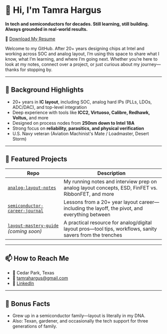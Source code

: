 # 👋 Hi, I'm Tamra Hargus

**In tech and semiconductors for decades. Still learning, still building. Always grounded in real-world results.**

📄 [Download My Resume](./tamra_hargus_resume_2025.pdf)


Welcome to my GitHub. After 20+ years designing chips at Intel and working across SOC and analog layout, I’m using this space to share what I know, what I’m learning, and where I’m going next. Whether you’re here to look at my notes, connect over a project, or just curious about my journey—thanks for stopping by.

---

## 🧠 Background Highlights

- 20+ years in **IC layout**, including SOC, analog hard IPs (PLLs, LDOs, ADC/DAC), and top-level integration
- Deep experience with tools like **ICC2, Virtuoso, Calibre, Redhawk, Voltus,** and more
- Designed on process nodes from **250nm down to Intel 18A**
- Strong focus on **reliability, parasitics, and physical verification**
- U.S. Navy veteran (Aviation Machinist's Mate / Loadmaster, Desert Storm)

---

## 🔧 Featured Projects

| Repo | Description |
|------|-------------|
| [`analog-layout-notes`](./analog-layout-notes) | My running notes and interview prep on analog layout concepts, ESD, FinFET vs. RibbonFET, and more |
| [`semiconductor-career-journal`](./semiconductor-career-journal) | Lessons from a 20+ year layout career—including the layoff, the pivot, and everything between |
| [`layout-mastery-guide`](./layout-mastery-guide) *(coming soon)* | A practical resource for analog/digital layout pros—tool tips, workflows, sanity savers from the trenches |

---

## 📫 How to Reach Me

- 📍 Cedar Park, Texas
- 📧 tamrahargus@gmail.com
- 💼 [LinkedIn](https://www.linkedin.com/in/tamrahargus)

---

## 🧩 Bonus Facts

- Grew up in a semiconductor family—layout is literally in my DNA.
- Also: Texan, gardener, and occasionally the tech support for three generations of family.
